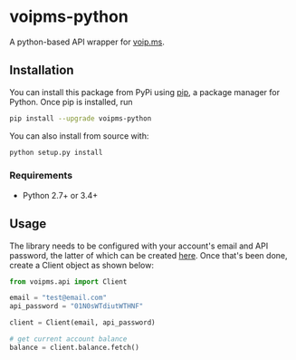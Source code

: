 # voipms-python

A python-based API wrapper for [voip.ms](https://voip.ms/).

## Installation

You can install this package from PyPi using [pip](http://www.pip-installer.org/en/latest/), a package manager for Python. Once pip is installed, run

```sh
pip install --upgrade voipms-python
```

You can also install from source with:

```sh
python setup.py install
```

### Requirements

- Python 2.7+ or 3.4+

## Usage

The library needs to be configured with your account's email and API password, the latter of which can be created [here](https://voip.ms/m/api.php). Once that's been done, create a Client object as shown below:

```python
from voipms.api import Client

email = "test@email.com"
api_password = "01N0sWTdiutWTHNF"

client = Client(email, api_password)

# get current account balance
balance = client.balance.fetch()
```
